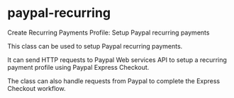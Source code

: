 # paypal-recurring
Create Recurring Payments Profile: Setup Paypal recurring payments

This class can be used to setup Paypal recurring payments.

It can send HTTP requests to Paypal Web services API to setup a recurring payment profile using Paypal Express Checkout.

The class can also handle requests from Paypal to complete the Express Checkout workflow.
